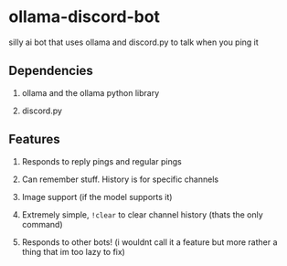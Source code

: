 # ollama-discord-bot

silly ai bot that uses ollama and discord.py to talk when you ping it 

## Dependencies

1. ollama and the ollama python library

2. discord.py

## Features

1. Responds to reply pings and regular pings

2. Can remember stuff. History is for specific channels

3. Image support (if the model supports it)

4. Extremely simple, `!clear` to clear channel history (thats the only command)

5. Responds to other bots! (i wouldnt call it a feature but more rather a thing that im too lazy to fix)

